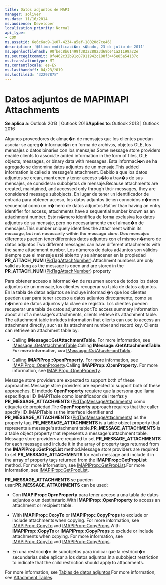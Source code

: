 ```yaml
---
title: Datos adjuntos de MAPI
manager: soliver
ms.date: 11/16/2014
ms.audience: Developer
localization_priority: Normal
api_type:
- COM
ms.assetid: 6e6c6ad9-1e07-4234-a5ef-18020d7ce468
description: '�ltima modificaci�n: s�bado, 23 de julio de 2011'
ms.openlocfilehash: 90fbec8b61499f383228823d69b041a21199a22e
ms.sourcegitcommit: 8fe462c32b91c87911942c188f3445e85a54137c
ms.translationtype: MT
ms.contentlocale: es-ES
ms.lasthandoff: 04/23/2019
ms.locfileid: "32297875"
---
```

# <a name="mapi-attachments"></a><span data-ttu-id="d8bb5-103">Datos adjuntos de MAPI</span><span class="sxs-lookup"><span data-stu-id="d8bb5-103">MAPI Attachments</span></span>

  
  
<span data-ttu-id="d8bb5-104">**Se aplica a**: Outlook 2013 | Outlook 2016</span><span class="sxs-lookup"><span data-stu-id="d8bb5-104">**Applies to**: Outlook 2013 | Outlook 2016</span></span> 
  
<span data-ttu-id="d8bb5-105">Algunos proveedores de almac�n de mensajes que los clientes puedan asociar se agreg� informaci�n en forma de archivos, objetos OLE, los mensajes o datos binarios con los mensajes.</span><span class="sxs-lookup"><span data-stu-id="d8bb5-105">Some message store providers enable clients to associate added information in the form of files, OLE objects, messages, or binary data with messages.</span></span> <span data-ttu-id="d8bb5-106">Esta informaci�n se ha agregado se denomina datos adjuntos de un mensaje.</span><span class="sxs-lookup"><span data-stu-id="d8bb5-106">This added information is called a message's attachment.</span></span> <span data-ttu-id="d8bb5-107">Debido a que los datos adjuntos se crean, mantienen y tener acceso s�lo a trav�s de sus mensajes, se consideran subobjetos de mensaje.</span><span class="sxs-lookup"><span data-stu-id="d8bb5-107">Because attachments are created, maintained, and accessed only through their messages, they are considered message subobjects.</span></span> <span data-ttu-id="d8bb5-108">En lugar de tener un identificador de entrada para obtener acceso, los datos adjuntos tienen conocidos n�mero secuencial como un n�mero de datos adjuntos.</span><span class="sxs-lookup"><span data-stu-id="d8bb5-108">Rather than having an entry identifier for access, attachments have a sequential number known as an attachment number.</span></span> <span data-ttu-id="d8bb5-109">Este n�mero identifica de forma exclusiva los datos adjuntos de su mensaje, pero no necesariamente en el almac�n de mensajes.</span><span class="sxs-lookup"><span data-stu-id="d8bb5-109">This number uniquely identifies the attachment within its message, but not necessarily within the message store.</span></span> <span data-ttu-id="d8bb5-110">Dos mensajes diferentes pueden tener diferentes datos adjuntos con el mismo n�mero de datos adjuntos.</span><span class="sxs-lookup"><span data-stu-id="d8bb5-110">Two different messages can have different attachments with the same attachment number.</span></span> <span data-ttu-id="d8bb5-111">Los números de datos adJuntos son válidos siempre que el mensaje esté abierto y se almacenen en la propiedad **PR_ATTACH_NUM** ([PidTagAttachNumber](pidtagattachnumber-canonical-property.md)).</span><span class="sxs-lookup"><span data-stu-id="d8bb5-111">Attachment numbers are only valid as long as the message is open and are stored in the **PR_ATTACH_NUM** ([PidTagAttachNumber](pidtagattachnumber-canonical-property.md)) property.</span></span>
  
<span data-ttu-id="d8bb5-p102">Para obtener acceso a informaci�n de resumen acerca de todos los datos adjuntos de un mensaje, los clientes recuperar su tabla de datos adjuntos. En la tabla de datos adjuntos se incluye informaci�n que los clientes pueden usar para tener acceso a datos adjuntos directamente, como su n�mero de datos adjuntos y la clave de registro. Los clientes pueden recuperar una tabla de datos adjuntos por:</span><span class="sxs-lookup"><span data-stu-id="d8bb5-p102">To access summary information about all of a message's attachments, clients retrieve its attachment table. The attachment table includes information that clients can use to access an attachment directly, such as its attachment number and record key. Clients can retrieve an attachment table by:</span></span>
  
- <span data-ttu-id="d8bb5-p103">Calling **IMessage::GetAttachmentTable**. For more information, see [IMessage::GetAttachmentTable](imessage-getattachmenttable.md).</span><span class="sxs-lookup"><span data-stu-id="d8bb5-p103">Calling **IMessage::GetAttachmentTable**. For more information, see [IMessage::GetAttachmentTable](imessage-getattachmenttable.md).</span></span>
    
- <span data-ttu-id="d8bb5-p104">Calling **IMAPIProp::OpenProperty**. For more information, see [IMAPIProp::OpenProperty](imapiprop-openproperty.md).</span><span class="sxs-lookup"><span data-stu-id="d8bb5-p104">Calling **IMAPIProp::OpenProperty**. For more information, see [IMAPIProp::OpenProperty](imapiprop-openproperty.md).</span></span>
    
<span data-ttu-id="d8bb5-119">Message store providers are expected to support both of these approaches.</span><span class="sxs-lookup"><span data-stu-id="d8bb5-119">Message store providers are expected to support both of these approaches.</span></span> <span data-ttu-id="d8bb5-120">El método **OpenProperty** requiere que la persona que llama especifique IID_IMAPITable como identificador de interfaz y **PR_MESSAGE_ATTACHMENTS** ([PidTagMessageAttachments](pidtagmessageattachments-canonical-property.md)) como etiqueta de propiedad.</span><span class="sxs-lookup"><span data-stu-id="d8bb5-120">The **OpenProperty** approach requires that the caller specify IID_IMAPITable as the interface identifier and **PR_MESSAGE_ATTACHMENTS** ([PidTagMessageAttachments](pidtagmessageattachments-canonical-property.md)) as the property tag.</span></span> <span data-ttu-id="d8bb5-121">**PR_MESSAGE_ATTACHMENTS** is a table object property that represents a message's attachment table.</span><span class="sxs-lookup"><span data-stu-id="d8bb5-121">**PR_MESSAGE_ATTACHMENTS** is a table object property that represents a message's attachment table.</span></span> <span data-ttu-id="d8bb5-122">Message store providers are required to set **PR_MESSAGE_ATTACHMENTS** for each message and include it in the array of property tags returned from the **IMAPIProp::GetPropList** method.</span><span class="sxs-lookup"><span data-stu-id="d8bb5-122">Message store providers are required to set **PR_MESSAGE_ATTACHMENTS** for each message and include it in the array of property tags returned from the **IMAPIProp::GetPropList** method.</span></span> <span data-ttu-id="d8bb5-123">For more information, see [IMAPIProp::GetPropList](imapiprop-getproplist.md).</span><span class="sxs-lookup"><span data-stu-id="d8bb5-123">For more information, see [IMAPIProp::GetPropList](imapiprop-getproplist.md).</span></span>
  
 <span data-ttu-id="d8bb5-124">**PR_MESSAGE_ATTACHMENTS** se pueden usar:</span><span class="sxs-lookup"><span data-stu-id="d8bb5-124">**PR_MESSAGE_ATTACHMENTS** can be used:</span></span> 
  
- <span data-ttu-id="d8bb5-125">Con **IMAPIProp::OpenProperty** para tener acceso a una tabla de datos adjuntos o un destinatario.</span><span class="sxs-lookup"><span data-stu-id="d8bb5-125">With **IMAPIProp::OpenProperty** to access an attachment or recipient table.</span></span> 
    
- <span data-ttu-id="d8bb5-p106">With **IMAPIProp::CopyTo** or **IMAPIProp::CopyProps** to exclude or include attachments when copying. For more information, see [IMAPIProp::CopyTo](imapiprop-copyto.md) and [IMAPIProp::CopyProps](imapiprop-copyprops.md).</span><span class="sxs-lookup"><span data-stu-id="d8bb5-p106">With **IMAPIProp::CopyTo** or **IMAPIProp::CopyProps** to exclude or include attachments when copying. For more information, see [IMAPIProp::CopyTo](imapiprop-copyto.md) and [IMAPIProp::CopyProps](imapiprop-copyprops.md).</span></span>
    
- <span data-ttu-id="d8bb5-128">En una restricci�n de subobjetos para indicar que la restricci�n secundarias debe aplicar a los datos adjuntos.</span><span class="sxs-lookup"><span data-stu-id="d8bb5-128">In a subobject restriction to indicate that the child restriction should apply to attachments.</span></span>
    
<span data-ttu-id="d8bb5-129">For more information, see [Tablas de datos adjuntos](attachment-tables.md).</span><span class="sxs-lookup"><span data-stu-id="d8bb5-129">For more information, see [Attachment Tables](attachment-tables.md).</span></span>
  

